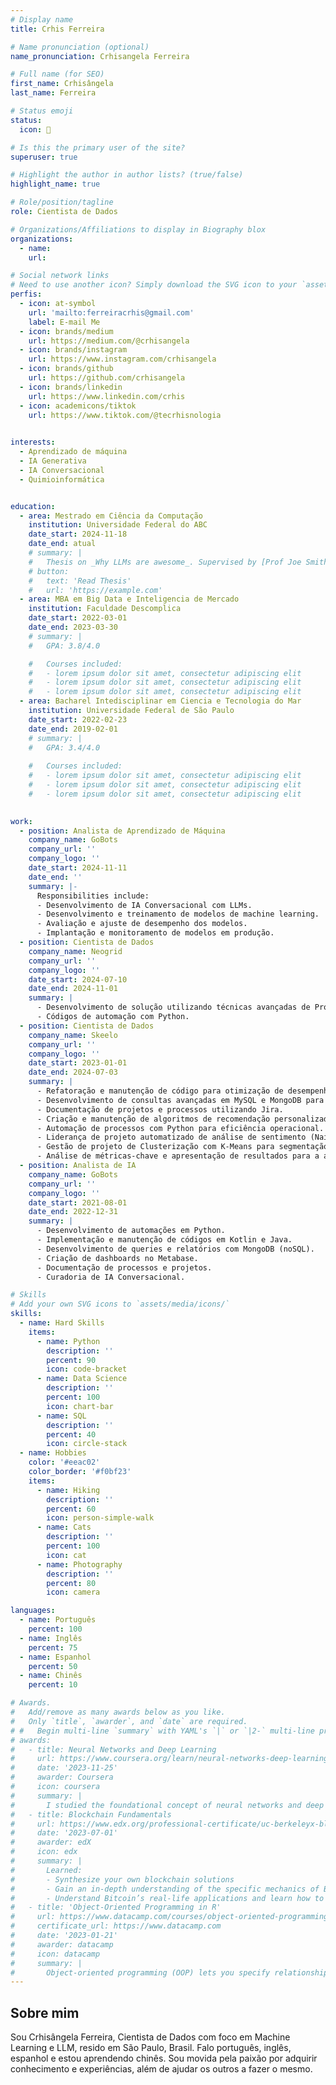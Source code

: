 ```yaml
---
# Display name
title: Crhis Ferreira

# Name pronunciation (optional)
name_pronunciation: Crhisangela Ferreira

# Full name (for SEO)
first_name: Crhisângela
last_name: Ferreira

# Status emoji
status:
  icon: 🎲

# Is this the primary user of the site?
superuser: true

# Highlight the author in author lists? (true/false)
highlight_name: true

# Role/position/tagline
role: Cientista de Dados

# Organizations/Affiliations to display in Biography blox
organizations:
  - name: 
    url: 

# Social network links
# Need to use another icon? Simply download the SVG icon to your `assets/media/icons/` folder.
perfis:
  - icon: at-symbol
    url: 'mailto:ferreiracrhis@gmail.com'
    label: E-mail Me
  - icon: brands/medium
    url: https://medium.com/@crhisangela
  - icon: brands/instagram
    url: https://www.instagram.com/crhisangela
  - icon: brands/github
    url: https://github.com/crhisangela
  - icon: brands/linkedin
    url: https://www.linkedin.com/crhis
  - icon: academicons/tiktok
    url: https://www.tiktok.com/@tecrhisnologia
 

interests:
  - Aprendizado de máquina
  - IA Generativa
  - IA Conversacional
  - Quimioinformática


education:
  - area: Mestrado em Ciência da Computação
    institution: Universidade Federal do ABC
    date_start: 2024-11-18
    date_end: atual
    # summary: |
    #   Thesis on _Why LLMs are awesome_. Supervised by [Prof Joe Smith](https://example.com). Presented papers at 5 IEEE conferences with the contributions being published in 2 Springer journals.
    # button:
    #   text: 'Read Thesis'
    #   url: 'https://example.com'
  - area: MBA em Big Data e Inteligencia de Mercado
    institution: Faculdade Descomplica
    date_start: 2022-03-01
    date_end: 2023-03-30
    # summary: |
    #   GPA: 3.8/4.0

    #   Courses included:
    #   - lorem ipsum dolor sit amet, consectetur adipiscing elit
    #   - lorem ipsum dolor sit amet, consectetur adipiscing elit
    #   - lorem ipsum dolor sit amet, consectetur adipiscing elit
  - area: Bacharel Intedisciplinar em Ciencia e Tecnologia do Mar
    institution: Universidade Federal de São Paulo
    date_start: 2022-02-23
    date_end: 2019-02-01
    # summary: |
    #   GPA: 3.4/4.0
      
    #   Courses included:
    #   - lorem ipsum dolor sit amet, consectetur adipiscing elit
    #   - lorem ipsum dolor sit amet, consectetur adipiscing elit
    #   - lorem ipsum dolor sit amet, consectetur adipiscing elit

    
work:
  - position: Analista de Aprendizado de Máquina
    company_name: GoBots
    company_url: ''
    company_logo: ''
    date_start: 2024-11-11
    date_end: ''
    summary: |-
      Responsibilities include:
      - Desenvolvimento de IA Conversacional com LLMs.
      - Desenvolvimento e treinamento de modelos de machine learning.
      - Avaliação e ajuste de desempenho dos modelos.
      - Implantação e monitoramento de modelos em produção.
  - position: Cientista de Dados
    company_name: Neogrid
    company_url: ''
    company_logo: ''
    date_start: 2024-07-10
    date_end: 2024-11-01
    summary: |
      - Desenvolvimento de solução utilizando técnicas avançadas de Processamento de Linguagem Natural (NLP) para análise e categorização automática de produtos em grandes bases de dados, aprimorando a precisão na segmentação e identificação de itens.
      - Códigos de automação com Python.
  - position: Cientista de Dados
    company_name: Skeelo
    company_url: ''
    company_logo: ''
    date_start: 2023-01-01
    date_end: 2024-07-03
    summary: |
      - Refatoração e manutenção de código para otimização de desempenho.
      - Desenvolvimento de consultas avançadas em MySQL e MongoDB para análises.
      - Documentação de projetos e processos utilizando Jira.
      - Criação e manutenção de algoritmos de recomendação personalizados.
      - Automação de processos com Python para eficiência operacional.
      - Liderança de projeto automatizado de análise de sentimento (Naive Bayes e Regressão Logística).
      - Gestão de projeto de Clusterização com K-Means para segmentação de usuários.
      - Análise de métricas-chave e apresentação de resultados para a alta gestão.
  - position: Analista de IA
    company_name: GoBots
    company_url: ''
    company_logo: ''
    date_start: 2021-08-01
    date_end: 2022-12-31
    summary: |
      - Desenvolvimento de automações em Python.
      - Implementação e manutenção de códigos em Kotlin e Java.
      - Desenvolvimento de queries e relatórios com MongoDB (noSQL).
      - Criação de dashboards no Metabase.
      - Documentação de processos e projetos.
      - Curadoria de IA Conversacional.

# Skills
# Add your own SVG icons to `assets/media/icons/`
skills:
  - name: Hard Skills
    items:
      - name: Python
        description: ''
        percent: 90
        icon: code-bracket
      - name: Data Science
        description: ''
        percent: 100
        icon: chart-bar
      - name: SQL
        description: ''
        percent: 40
        icon: circle-stack
  - name: Hobbies
    color: '#eeac02'
    color_border: '#f0bf23'
    items:
      - name: Hiking
        description: ''
        percent: 60
        icon: person-simple-walk
      - name: Cats
        description: ''
        percent: 100
        icon: cat
      - name: Photography
        description: ''
        percent: 80
        icon: camera

languages:
  - name: Português 
    percent: 100
  - name: Inglês 
    percent: 75
  - name: Espanhol
    percent: 50
  - name: Chinês 
    percent: 10

# Awards.
#   Add/remove as many awards below as you like.
#   Only `title`, `awarder`, and `date` are required.
# #   Begin multi-line `summary` with YAML's `|` or `|2-` multi-line prefix and indent 2 spaces below.
# awards:
#   - title: Neural Networks and Deep Learning
#     url: https://www.coursera.org/learn/neural-networks-deep-learning
#     date: '2023-11-25'
#     awarder: Coursera
#     icon: coursera
#     summary: |
#       I studied the foundational concept of neural networks and deep learning. By the end, I was familiar with the significant technological trends driving the rise of deep learning; build, train, and apply fully connected deep neural networks; implement efficient (vectorized) neural networks; identify key parameters in a neural network’s architecture; and apply deep learning to your own applications.
#   - title: Blockchain Fundamentals
#     url: https://www.edx.org/professional-certificate/uc-berkeleyx-blockchain-fundamentals
#     date: '2023-07-01'
#     awarder: edX
#     icon: edx
#     summary: |
#       Learned:
#       - Synthesize your own blockchain solutions
#       - Gain an in-depth understanding of the specific mechanics of Bitcoin
#       - Understand Bitcoin’s real-life applications and learn how to attack and destroy Bitcoin, Ethereum, smart contracts and Dapps, and alternatives to Bitcoin’s Proof-of-Work consensus algorithm
#   - title: 'Object-Oriented Programming in R'
#     url: https://www.datacamp.com/courses/object-oriented-programming-with-s3-and-r6-in-r
#     certificate_url: https://www.datacamp.com
#     date: '2023-01-21'
#     awarder: datacamp
#     icon: datacamp
#     summary: |
#       Object-oriented programming (OOP) lets you specify relationships between functions and the objects that they can act on, helping you manage complexity in your code. This is an intermediate level course, providing an introduction to OOP, using the S3 and R6 systems. S3 is a great day-to-day R programming tool that simplifies some of the functions that you write. R6 is especially useful for industry-specific analyses, working with web APIs, and building GUIs.
---
```


## Sobre mim

Sou Crhisângela Ferreira, Cientista de Dados com foco em Machine Learning e LLM, resido em São Paulo, Brasil. Falo português, inglês, espanhol e estou aprendendo chinês. Sou movida pela paixão por adquirir conhecimento e experiências, além de ajudar os outros a fazer o mesmo.